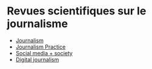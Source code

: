 # Revues scientifiques sur le journalisme

- [Journalism](https://journals.sagepub.com/home/jou)
- [Journalism Practice](https://www.tandfonline.com/journals/rjop20)
- [Social media + society](https://journals.sagepub.com/home/sms)
- [Digital journalism](https://www.tandfonline.com/journals/rdij20)
